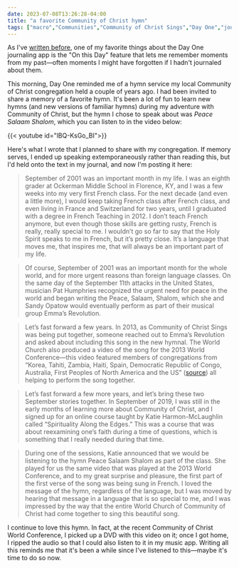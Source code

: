 ```yaml
---
date: 2023-07-08T13:26:28-04:00
title: "a favorite Community of Christ hymn"
tags: ["macro","Communities","Community of Christ Sings","Day One","journaling","hymns","Peace Salaam Shalom","2023 World Conference","Katie Harmon-McLaughlin","French"]
---
```


As I've [written before](https://spencergreenhalgh.com/work/rediscovering-some-comments-on-computational-thinking/), one of my favorite things about the Day One journaling app is the "On this Day" feature that lets me remember moments from my past—often moments I might have forgotten if I hadn't journaled about them.

This morning, Day One reminded me of a hymn service my local Community of Christ congregation held a couple of years ago. I had been invited to share a memory of a favorite hymn. It's been a lot of fun to learn new hymns (and new versions of familiar hymns) during my adventure with Community of Christ, but the hymn I chose to speak about was *Peace Salaam Shalom*, which you can listen to in the video below:

{{< youtube id="lBQ-KsGo_BI">}}

Here's what I wrote that I planned to share with my congregation. If memory serves, I ended up speaking extemporaneously rather than reading this, but I'd held onto the text in my journal, and now I'm posting it here:

> September of 2001 was an important month in my life. I was an eighth grader at Ockerman Middle School in Florence, KY, and I was a few weeks into my very first French class. For the next decade (and even a little more), I would keep taking French class after French class, and even living in France and Switzerland for two years, until I graduated with a degree in French Teaching in 2012. I don’t teach French anymore, but even though those skills are getting rusty, French is really, really special to me. I wouldn’t go so far to say that the Holy Spirit speaks to me in French, but it’s pretty close. It’s a language that moves me, that inspires me, that will always be an important part of my life. 

> Of course, September of 2001 was an important month for the whole world, and for more urgent reasons than foreign language classes. On the same day of the September 11th attacks in the United States, musician Pat Humphries recognized the urgent need for peace in the world and began writing the Peace, Salaam, Shalom, which she and Sandy Opatow would eventually perform as part of their musical group Emma’s Revolution.

> Let’s fast forward a few years. In 2013, as Community of Christ Sings was being put together, someone reached out to Emma’s Revolution and asked about including this song in the new hymnal. The World Church also produced a video of the song for the 2013 World Conference—this video featured members of congregations from “Korea, Tahiti, Zambia, Haiti, Spain, Democratic Republic of Congo, Australia, First Peoples of North America and the US” ([source](https://madmimi.com/p/80ea04?pact=535436317569665594&fe=1)) all helping to perform the song together.

> Let’s fast forward a few more years, and let’s bring these two September stories together. In September of 2019, I was still in the early months of learning more about Community of Christ, and I signed up for an online course taught by Katie Harmon-McLaughlin called “Spirituality Along the Edges.” This was a course that was about reexamining one’s faith during a time of questions, which is something that I really needed during that time.

> During one of the sessions, Katie announced that we would be listening to the hymn Peace Salaam Shalom as part of the class. She played for us the same video that was played at the 2013 World Conference, and to my great surprise and pleasure, the first part of the first verse of the song was being sung in French. I loved the message of the hymn, regardless of the language, but I was moved by hearing that message in a language that is so special to me, and I was impressed by the way that the entire World Church of Community of Christ had come together to sing this beautiful song. 

I continue to love this hymn. In fact, at the recent Community of Christ World Conference, I picked up a DVD with this video on it; once I got home, I ripped the audio so that I could also listen to it in my music app. Writing all this reminds me that it's been a while since I've listened to this—maybe it's time to do so now.